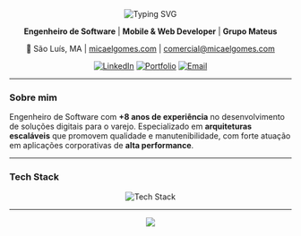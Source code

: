 <div align="center">
  <img src="https://readme-typing-svg.herokuapp.com/?lines=👋+Olá,+sou+Micael+Gomes!;Engenheiro+de+Software;Mobile+%26+Web+Developer;+8%2B+anos+de+experiência;Especialista+em+React+Native&font=Fira%20Code&center=true&width=380&height=50&duration=4000&pause=1000" alt="Typing SVG" />
</div>

<div align="center">
  
  **Engenheiro de Software** | **Mobile & Web Developer** | **Grupo Mateus**
  
  📍 São Luís, MA | [micaelgomes.com](https://micaelgomes.com) | [comercial@micaelgomes.com](mailto:comercial@micaelgomes.com)
  
  [![LinkedIn](https://img.shields.io/badge/LinkedIn-0077B5?style=for-the-badge&logo=linkedin&logoColor=white)](https://linkedin.com/in/micael-gomes-48b095133)
  [![Portfolio](https://img.shields.io/badge/Portfolio-FF5722?style=for-the-badge&logo=todoist&logoColor=white)](https://micaelgomes.com)
  [![Email](https://img.shields.io/badge/Email-D14836?style=for-the-badge&logo=gmail&logoColor=white)](mailto:comercial@micaelgomes.com)
  
</div>

---

### Sobre mim

Engenheiro de Software com **+8 anos de experiência** no desenvolvimento de soluções digitais para o varejo. Especializado em **arquiteturas escaláveis** que promovem qualidade e manutenibilidade, com forte atuação em aplicações corporativas de **alta performance**.

---

### Tech Stack

<div align="center">
  <img src="https://skillicons.dev/icons?i=react,js,ts,redux,nextjs,nodejs,java,spring,aws,docker,postgres,mongodb" alt="Tech Stack" />
</div>

---

<div align="center">
  <img src="https://capsule-render.vercel.app/api?type=waving&color=gradient&height=100&section=footer"/>
</div>
